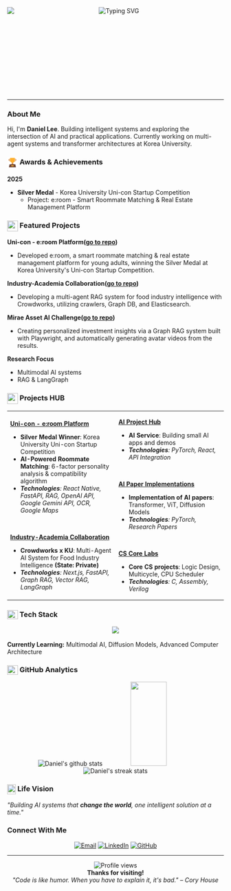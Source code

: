 <div align="center">
  <img height="200" src="https://user-images.githubusercontent.com/74038190/213866269-5d00981c-7c98-46d7-8a8e-16f462f15227.gif" align="left" />
  <img src="https://readme-typing-svg.herokuapp.com?font=JetBrains+Mono&weight=800&size=30&duration=2000&pause=800&color=D84315&center=true&vCenter=true&width=500&height=200&lines=Daniel+Lee;Korea+University+CS;AI+%26+Full-Stack+Developer;Turning+Ideas+into+Reality" alt="Typing SVG" />
  <br clear="all">
</div>

---

### About Me
Hi, I'm **Daniel Lee**. Building intelligent systems and exploring the intersection of AI and practical applications. Currently working on multi-agent systems and transformer architectures at Korea University.

### <img src="https://raw.githubusercontent.com/microsoft/fluentui-emoji/main/assets/Trophy/Flat/trophy_flat.svg" width="25" height="25" style="vertical-align: middle;"> Awards & Achievements

**2025**
- **Silver Medal** - Korea University Uni-con Startup Competition
  - Project: e:room - Smart Roommate Matching & Real Estate Management Platform

### <img src="https://cdn.jsdelivr.net/npm/simple-icons@v14/icons/rocket.svg" width="25" height="25" style="vertical-align: middle;"> Featured Projects

**Uni-con - e:room Platform([go to repo](https://github.com/danlee-dev/uni-con))**
* Developed e:room, a smart roommate matching & real estate management platform for young adults, winning the Silver Medal at Korea University's Uni-con Startup Competition.

**Industry-Academia Collaboration([go to repo](https://github.com/danlee-dev/crowdworks-multiagent-system.git))**
* Developing a multi-agent RAG system for food industry intelligence with Crowdworks, utilizing crawlers, Graph DB, and Elasticsearch.

**Mirae Asset AI Challenge([go to repo](https://github.com/danlee-dev/112-miraeasset-clova-ai-challenge.git))**
* Creating personalized investment insights via a Graph RAG system built with Playwright, and automatically generating avatar videos from the results.
  
**Research Focus**  
* Multimodal AI systems
* RAG & LangGraph

### <img src="https://cdn.jsdelivr.net/npm/simple-icons@v14/icons/github.svg" width="25" height="25" style="vertical-align: middle;"> Projects HUB

<table>
<tr>
<td width="50%">

**[Uni-con - e:room Platform](https://github.com/danlee-dev/uni-con)**  
- **Silver Medal Winner**: Korea University Uni-con Startup Competition
- **AI-Powered Roommate Matching**: 6-factor personality analysis & compatibility algorithm
- ***Technologies**: React Native, FastAPI, RAG, OpenAI API, Google Gemini API, OCR, Google Maps*

<br>

**[Industry-Academia Collaboration](https://github.com/danlee-dev/crowdworks-multiagent-system.git)**  
- **Crowdworks x KU**: Multi-Agent AI System for Food Industry Intelligence **(State: Private)**
- ***Technologies**: Next.js, FastAPI, Graph RAG, Vector RAG, LangGraph*

</td>
<td width="50%">

**[AI Project Hub](https://github.com/danlee-dev/ai-project-hub)**  
- **AI Service**: Building small AI apps and demos  
- ***Technologies**: PyTorch, React, API Integration*

<br>

**[AI Paper Implementations](https://github.com/danlee-dev/ai-paper-implementations)**  
- **Implementation of AI papers**: Transformer, ViT, Diffusion Models
- ***Technologies**: PyTorch, Research Papers*

<br>

**[CS Core Labs](https://github.com/danlee-dev/cs-core-labs)**  
- **Core CS projects**: Logic Design, Multicycle, CPU Scheduler
- ***Technologies**: C, Assembly, Verilog*

</td>
</tr>
</table>

### <img src="https://cdn.jsdelivr.net/npm/simple-icons@v14/icons/stackshare.svg" width="25" height="21" align="top"> Tech Stack
<p align="center">
  <img src="https://skillicons.dev/icons?i=python,js,c,cpp,pytorch,react,nextjs,ts,nodejs,mongodb,postgres,git,aws,docker&theme=dark" />
</p>

**Currently Learning:** Multimodal AI, Diffusion Models, Advanced Computer Architecture

### <img src="https://cdn.jsdelivr.net/npm/simple-icons@v14/icons/chartdotjs.svg" width="25" height="22" align="top"> GitHub Analytics

<div align="center">
  <img width="49%" height="195px" src="https://github-readme-stats.vercel.app/api?username=danlee-dev&show_icons=true&count_private=true&hide_border=true&title_color=79c0ff&icon_color=79c0ff&text_color=c9d1d9&bg_color=0d1117" alt="Daniel's github stats" /> 
  <img width="41%" height="195px" src="https://github-readme-stats.vercel.app/api/top-langs/?username=danlee-dev&layout=compact&hide_border=true&title_color=79c0ff&text_color=c9d1d9&bg_color=0d1117" />
</div>

<div align="center">
  <img src="https://github-readme-streak-stats.herokuapp.com/?user=danlee-dev&theme=dark&hide_border=true&background=0D1117&stroke=0000&ring=79C0FF&fire=79C0FF&currStreakLabel=79C0FF" alt="Daniel's streak stats"/>
</div>

### <img src="https://cdn.jsdelivr.net/npm/simple-icons@v14/icons/target.svg" width="20" height="23" align="top"> Life Vision
*"Building AI systems that **change the world**, one intelligent solution at a time."*

### Connect With Me

<div align="center">
  
[![Email](https://img.shields.io/badge/Email-hi.danleedev%40gmail.com-blue?style=flat-square&logo=gmail&logoColor=white)](mailto:hi.danleedev@gmail.com)
[![LinkedIn](https://img.shields.io/badge/LinkedIn-danlee--dev-blue?style=flat-square&logo=linkedin&logoColor=white)](https://www.linkedin.com/in/danlee-dev/)
[![GitHub](https://img.shields.io/badge/GitHub-danlee--dev-blue?style=flat-square&logo=github&logoColor=white)](https://github.com/danlee-dev)

</div>

---

<div align="center">
  <img src="https://komarev.com/ghpvc/?username=danlee-dev&style=flat-square&color=79c0ff" alt="Profile views" />
  <br/>
  <b>Thanks for visiting!</b>
  <br/>
  <i>"Code is like humor. When you have to explain it, it's bad." – Cory House</i>
</div>
